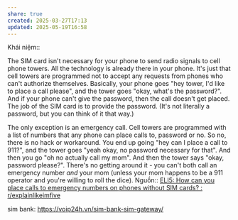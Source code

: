 ```yaml
---
share: true
created: 2025-03-27T17:13
updated: 2025-05-19T16:58
---
```

Khái niệm:: 

The SIM card isn't necessary for your phone to send radio signals to cell phone towers. All the technology is already there in your phone. It's just that cell towers are programmed not to accept any requests from phones who can't authorize themselves. Basically, your phone goes "hey tower, I'd like to place a call please", and the tower goes "okay, what's the password?". And if your phone can't give the password, then the call doesn't get placed. The job of the SIM card is to provide the password. (It's not literally a password, but you can think of it that way.)

The only exception is an emergency call. Cell towers are programmed with a list of numbers that any phone can place calls to, password or no. So no, there is no hack or workaround. You end up going "hey can I place a call to 911?", and the tower goes "yeah okay, no password necessary for that". And then you go "oh no actually call my mom". And then the tower says "okay, password please?". There's no getting around it - you can't both call an emergency number _and_ your mom (unless your mom happens to be a 911 operator and you're willing to roll the dice).
Nguồn:: [ELI5: How can you place calls to emergency numbers on phones without SIM cards? : r/explainlikeimfive](https://www.reddit.com/r/explainlikeimfive/comments/12v31y8/comment/jh9comc)

sim bank: https://voip24h.vn/sim-bank-sim-gateway/